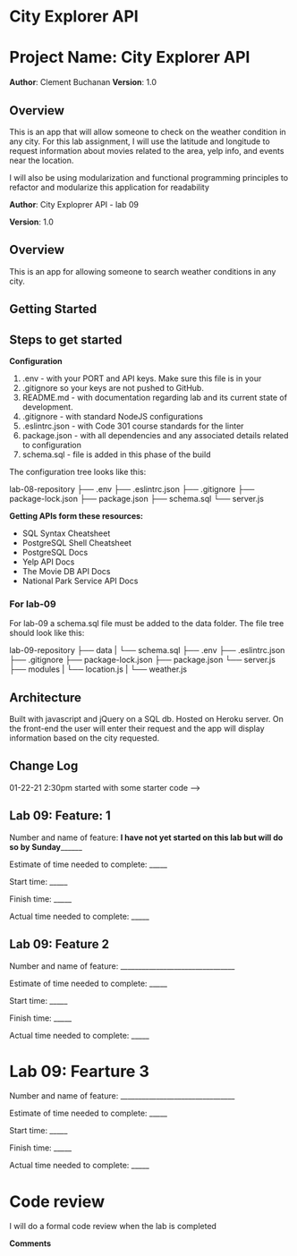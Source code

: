 # City Explorer API

# Project Name: City Explorer API

**Author**: Clement Buchanan
**Version**: 1.0

## Overview

This is an app that will allow someone to check on the weather condition in any city. For this lab assignment, I will use the latitude and longitude to request information about movies related to the area, yelp info, and events near the location.

I will also be using modularization and functional programming principles to refactor and modularize this application for readability

**Author**: City Exploprer API - lab 09

**Version**: 1.0 

## Overview

This is an app for allowing someone to search weather conditions in any city.


## Getting Started


## Steps to get started

__Configuration__

1. .env - with your PORT and API keys. Make sure this file is in your
1. .gitignore so your keys are not pushed to GitHub.
1. README.md - with documentation regarding lab and its current state of development.
1. .gitignore - with standard NodeJS configurations
1. .eslintrc.json - with Code 301 course standards for the linter
1. package.json - with all dependencies and any associated details related to configuration
1. schema.sql - file is added in this phase of the build

The configuration tree looks like this:

lab-08-repository
   ├── .env
   ├── .eslintrc.json
   ├── .gitignore
   ├── package-lock.json
   ├── package.json
   ├── schema.sql
   └── server.js

__Getting APIs form these resources:__

* SQL Syntax Cheatsheet
* PostgreSQL Shell Cheatsheet
* PostgreSQL Docs
* Yelp API Docs
* The Movie DB API Docs
* National Park Service API Docs


### For lab-09

For lab-09 a schema.sql file must be added to the data folder. The file tree should look like this:

 lab-09-repository
   ├── data
   |    └── schema.sql
   ├── .env
   ├── .eslintrc.json
   ├── .gitignore
   ├── package-lock.json
   ├── package.json
   └── server.js
   ├── modules
   |    └── location.js
   |    └── weather.js 

## Architecture

Built with javascript and jQuery on a SQL db. Hosted on Heroku server. On the front-end the user will enter their request and the app will display information based on the city requested.

## Change Log
<!-- Use this area to document the iterative changes made to your application as each feature is successfully implemented. Use time stamps. Here's an examples:

01-01-2001 4:59pm - Application now has a fully-functional express server, with a GET route for the location resource.

## Credits and Collaborations
<!-- Give credit (and a link) to other people or resources that helped you build this application. -->
01-22-21 2:30pm started with some starter code
-->

## Lab 09: Feature: 1

Number and name of feature: __I have not yet started on this lab but will do so by Sunday________

Estimate of time needed to complete: _____

Start time: _____

Finish time: _____

Actual time needed to complete: _____


## Lab 09: Feature 2

Number and name of feature: ________________________________

Estimate of time needed to complete: _____

Start time: _____

Finish time: _____

Actual time needed to complete: _____

# Lab 09: Fearture 3

Number and name of feature: ________________________________

Estimate of time needed to complete: _____

Start time: _____

Finish time: _____

Actual time needed to complete: _____

# Code review

I will do a formal code review when the lab is completed


__Comments__

